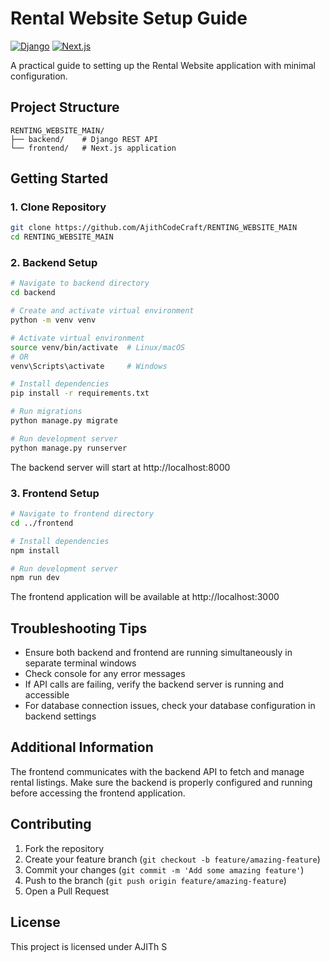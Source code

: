 # Rental Website Setup Guide

[![Django](https://img.shields.io/badge/Django-REST-green.svg)](https://www.django-rest-framework.org/)
[![Next.js](https://img.shields.io/badge/Next.js-13+-black.svg)](https://nextjs.org/)

A practical guide to setting up the Rental Website application with minimal configuration.

## Project Structure
```
RENTING_WEBSITE_MAIN/
├── backend/    # Django REST API
└── frontend/   # Next.js application
```

## Getting Started

### 1. Clone Repository
```bash
git clone https://github.com/AjithCodeCraft/RENTING_WEBSITE_MAIN
cd RENTING_WEBSITE_MAIN
```

### 2. Backend Setup
```bash
# Navigate to backend directory
cd backend

# Create and activate virtual environment
python -m venv venv

# Activate virtual environment
source venv/bin/activate  # Linux/macOS
# OR
venv\Scripts\activate     # Windows

# Install dependencies
pip install -r requirements.txt

# Run migrations
python manage.py migrate

# Run development server
python manage.py runserver
```

The backend server will start at http://localhost:8000

### 3. Frontend Setup
```bash
# Navigate to frontend directory
cd ../frontend

# Install dependencies
npm install

# Run development server
npm run dev
```

The frontend application will be available at http://localhost:3000

## Troubleshooting Tips

- Ensure both backend and frontend are running simultaneously in separate terminal windows
- Check console for any error messages
- If API calls are failing, verify the backend server is running and accessible
- For database connection issues, check your database configuration in backend settings

## Additional Information

The frontend communicates with the backend API to fetch and manage rental listings. Make sure the backend is properly configured and running before accessing the frontend application.

## Contributing

1. Fork the repository
2. Create your feature branch (`git checkout -b feature/amazing-feature`)
3. Commit your changes (`git commit -m 'Add some amazing feature'`)
4. Push to the branch (`git push origin feature/amazing-feature`)
5. Open a Pull Request

## License

This project is licensed under AJITh S
